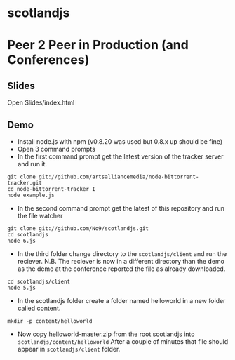 # scotlandjs

# Peer 2 Peer in Production (and Conferences)

## Slides 

Open Slides/index.html

## Demo 

* Install node.js with npm (v0.8.20 was used but 0.8.x up should be fine)
* Open 3 command prompts 
* In the first command prompt get the latest version of the tracker server and run it.

```
git clone git://github.com/artsalliancemedia/node-bittorrent-tracker.git
cd node-bittorrent-tracker I
node example.js
```

* In the second command prompt get the latest of this repository and run the file watcher

```
git clone git://github.com/No9/scotlandjs.git 
cd scotlandjs 
node 6.js 
```

* In the third folder change directory to the ```scotlandjs/client``` and run the reciever. 
N.B. The reciever is now in a different directory than the demo as the demo at the conference reported the file as already downloaded.  

```
cd scotlandjs/client 
node 5.js 
``` 
* In the scotlandjs folder create a folder named helloworld in a new folder called content. 

```
mkdir -p content/helloworld
```

* Now copy helloworld-master.zip from the root scotlandjs into ```scotlandjs/content/helloworld```  After a couple of minutes that file should appear in ```scotlandjs/client``` folder.

